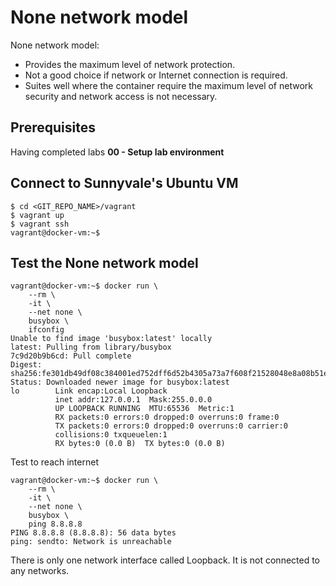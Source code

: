 # None network model


None network model:

- Provides the maximum level of network protection.
- Not a good choice if network or Internet connection is required.
- Suites well where the container require the maximum level of network security and network access is not necessary.

## Prerequisites

Having completed labs **00 - Setup lab environment**

## Connect to Sunnyvale's Ubuntu VM

```console
$ cd <GIT_REPO_NAME>/vagrant
$ vagrant up
$ vagrant ssh
vagrant@docker-vm:~$ 
```

## Test the **None network model**

 
```console
vagrant@docker-vm:~$ docker run \
    --rm \
    -it \
    --net none \
    busybox \
    ifconfig
Unable to find image 'busybox:latest' locally
latest: Pulling from library/busybox
7c9d20b9b6cd: Pull complete 
Digest: sha256:fe301db49df08c384001ed752dff6d52b4305a73a7f608f21528048e8a08b51e
Status: Downloaded newer image for busybox:latest
lo        Link encap:Local Loopback  
          inet addr:127.0.0.1  Mask:255.0.0.0
          UP LOOPBACK RUNNING  MTU:65536  Metric:1
          RX packets:0 errors:0 dropped:0 overruns:0 frame:0
          TX packets:0 errors:0 dropped:0 overruns:0 carrier:0
          collisions:0 txqueuelen:1 
          RX bytes:0 (0.0 B)  TX bytes:0 (0.0 B)
```

Test to reach internet

```console
vagrant@docker-vm:~$ docker run \
    --rm \
    -it \
    --net none \
    busybox \
    ping 8.8.8.8
PING 8.8.8.8 (8.8.8.8): 56 data bytes
ping: sendto: Network is unreachable
```

There is only one network interface called Loopback. It is not connected to any networks.